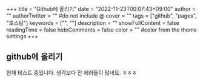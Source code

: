 +++
title = "Github에 올리기"
date = "2022-11-23T00:07:43+09:00"
author = ""
authorTwitter = "" #do not include @
cover = ""
tags = ["github", "pages", "호스팅"]
keywords = ["", ""]
description = ""
showFullContent = false
readingTime = false
hideComments = false
color = "" #color from the theme settings
+++

## github에 올리기

현재 테스트 중입니다. 생각보다 잔 에러들이 많네요. ㅎㅎㅎ 
